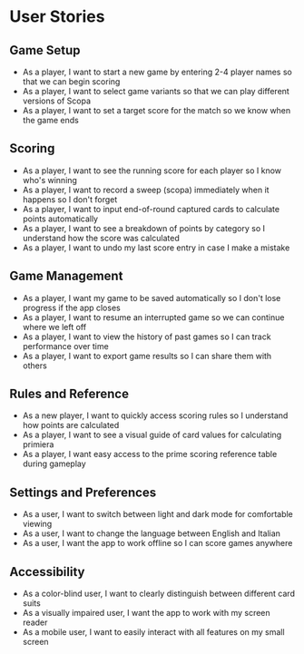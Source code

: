 # User Stories

## Game Setup
- As a player, I want to start a new game by entering 2-4 player names so that we can begin scoring
- As a player, I want to select game variants so that we can play different versions of Scopa
- As a player, I want to set a target score for the match so we know when the game ends

## Scoring
- As a player, I want to see the running score for each player so I know who's winning
- As a player, I want to record a sweep (scopa) immediately when it happens so I don't forget
- As a player, I want to input end-of-round captured cards to calculate points automatically
- As a player, I want to see a breakdown of points by category so I understand how the score was calculated
- As a player, I want to undo my last score entry in case I make a mistake

## Game Management
- As a player, I want my game to be saved automatically so I don't lose progress if the app closes
- As a player, I want to resume an interrupted game so we can continue where we left off
- As a player, I want to view the history of past games so I can track performance over time
- As a player, I want to export game results so I can share them with others

## Rules and Reference
- As a new player, I want to quickly access scoring rules so I understand how points are calculated
- As a player, I want to see a visual guide of card values for calculating primiera
- As a player, I want easy access to the prime scoring reference table during gameplay

## Settings and Preferences
- As a user, I want to switch between light and dark mode for comfortable viewing
- As a user, I want to change the language between English and Italian
- As a user, I want the app to work offline so I can score games anywhere

## Accessibility
- As a color-blind user, I want to clearly distinguish between different card suits
- As a visually impaired user, I want the app to work with my screen reader
- As a mobile user, I want to easily interact with all features on my small screen